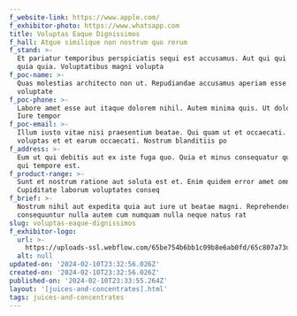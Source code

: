 ```yaml
---
f_website-link: https://www.apple.com/
f_exhibitor-photo: https://www.whatsapp.com
title: Voluptas Eaque Dignissimos
f_hall: Atque similique non nostrum quo rerum
f_stand: >-
  Et pariatur temporibus perspiciatis sequi est accusamus. Aut qui qui velit
  quia quia. Voluptatibus magni volupta
f_poc-name: >-
  Quas molestias architecto non ut. Repudiandae accusamus aperiam esse eius vel
  voluptate
f_poc-phone: >-
  Labore amet esse aut itaque dolorem nihil. Autem minima quis. Ut dolore ut et.
  Iure tempor
f_poc-email: >-
  Illum iusto vitae nisi praesentium beatae. Qui quam ut et occaecati. Qui
  voluptas et et earum occaecati. Nostrum blanditiis po
f_address: >-
  Eum ut qui debitis aut ex iste fuga quo. Quia et minus consequatur quia. Quo
  qui tempore est.
f_product-range: >-
  Sunt et nostrum ratione aut soluta est et. Enim quidem error amet omnis.
  Cupiditate laborum voluptates conseq
f_brief: >-
  Nostrum nihil aut expedita quia aut iure ut beatae magni. Reprehenderit
  consequuntur nulla autem cum numquam nulla neque natus rat
slug: voluptas-eaque-dignissimos
f_exhibitor-logo:
  url: >-
    https://uploads-ssl.webflow.com/65be754b6bb1c09b8e6ab0fd/65c807a73da0c4d2e3778fb9_image18.jpeg
  alt: null
updated-on: '2024-02-10T23:32:56.026Z'
created-on: '2024-02-10T23:32:56.026Z'
published-on: '2024-02-10T23:33:55.264Z'
layout: '[juices-and-concentrates].html'
tags: juices-and-concentrates
---
```



